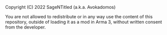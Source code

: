 Copyright (C) 2022 SageNTitled (a.k.a. Avokadomos)

You are not allowed to redistribute or in any way use the content of this
repository, outside of loading it as a mod in Arma 3, without written consent
from the developer.